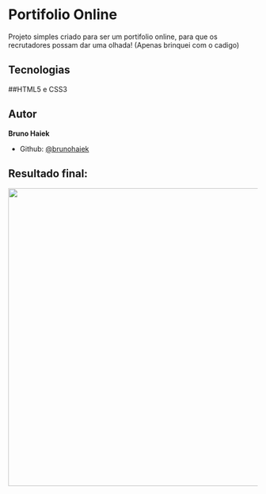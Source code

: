 # Portifolio Online
Projeto simples criado para ser um portifolio online, para que os recrutadores possam dar uma olhada!
(Apenas brinquei com o cadigo)

## Tecnologias
##HTML5 e CSS3

## Autor
**Bruno Haiek**
- Github: [@brunohaiek](https://github.com/brunohaiek)

## Resultado final:
<img src="https://user-images.githubusercontent.com/86637923/166554674-5d2fbd32-0555-45d1-ac00-6f29a08b65ae.png" width="600px"/>
